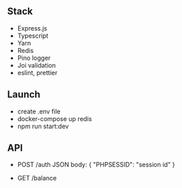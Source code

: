 ## Stack
- Express.js 
- Typescript
- Yarn
- Redis
- Pino logger
- Joi validation
- eslint, prettier


## Launch
- create .env file
- docker-compose up redis
- npm run start:dev


## API
- POST /auth
JSON body: 
{
    "PHPSESSID": "session id"
}

- GET /balance